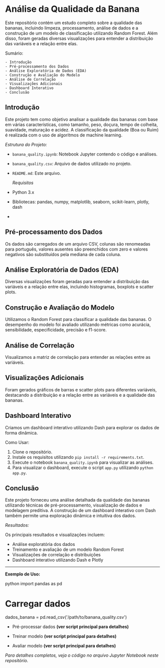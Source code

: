 # Análise da Qualidade da Banana

Este repositório contém um estudo completo sobre a qualidade das bananas, incluindo limpeza, processamento, análise de dados e a construção de um modelo de classificação utilizando Random Forest. Além disso, foram geradas diversas visualizações para entender a distribuição das variáveis e a relação entre elas.

  Sumário:

    - Introdução
    - Pré-processamento dos Dados
    - Análise Exploratória de Dados (EDA)
    - Construção e Avaliação do Modelo
    - Análise de Correlação
    - Visualizações Adicionais
    - Dashboard Interativo
    - Conclusão

## Introdução

Este projeto tem como objetivo analisar a qualidade das bananas com base em várias características, como tamanho, peso, doçura, tempo de colheita, suavidade, maturação e acidez. A classificação da qualidade (Boa ou Ruim) é realizada com o uso de algoritmos de machine learning.
 
  *Estrutura do Projeto:*

- `banana_quality.ipynb`: Notebook Jupyter contendo o código e análises.
- `banana_quality.csv`: Arquivo de dados utilizado no projeto.
- `README.md`: Este arquivo.


  *Requisitos*

- Python 3.x
- Bibliotecas: pandas, numpy, matplotlib, seaborn, scikit-learn, plotly, dash
- 
## Pré-processamento dos Dados

Os dados são carregados de um arquivo CSV, colunas são renomeadas para português, valores ausentes são preenchidos com zero e valores negativos são substituídos pela mediana de cada coluna.

## Análise Exploratória de Dados (EDA)

Diversas visualizações foram geradas para entender a distribuição das variáveis e a relação entre elas, incluindo histogramas, boxplots e scatter plots.

## Construção e Avaliação do Modelo

Utilizamos o Random Forest para classificar a qualidade das bananas. O desempenho do modelo foi avaliado utilizando métricas como acurácia, sensibilidade, especificidade, precisão e f1-score.

## Análise de Correlação

Visualizamos a matriz de correlação para entender as relações entre as variáveis.

## Visualizações Adicionais

Foram gerados gráficos de barras e scatter plots para diferentes variáveis, destacando a distribuição e a relação entre as variáveis e a qualidade das bananas.

## Dashboard Interativo

Criamos um dashboard interativo utilizando Dash para explorar os dados de forma dinâmica.

 Como Usar:

1. Clone o repositório.
2. Instale os requisitos utilizando `pip install -r requirements.txt`.
3. Execute o notebook `banana_quality.ipynb` para visualizar as análises.
4. Para visualizar o dashboard, execute o script `app.py` utilizando `python app.py`.


## Conclusão

Este projeto forneceu uma análise detalhada da qualidade das bananas utilizando técnicas de pré-processamento, visualização de dados e modelagem preditiva. A construção de um dashboard interativo com Dash também permite uma exploração dinâmica e intuitiva dos dados.


 *Resultados:*

Os principais resultados e visualizações incluem:
- Análise exploratória dos dados
- Treinamento e avaliação de um modelo Random Forest
- Visualizações de correlação e distribuições
- Dashboard interativo utilizando Dash e Plotly

----------------------------------------------------------------------------------------------

**Exemplo de Uso:**

python
import pandas as pd

# Carregar dados
dados_banana = pd.read_csv('/path/to/banana_quality.csv')

- Pré-processar dados
**(ver script principal para detalhes)**

- Treinar modelo
**(ver script principal para detalhes)**

- Avaliar modelo
**(ver script principal para detalhes)**

*Para detalhes completos, veja o código no arquivo Jupyter Notebook neste repositório.* 

